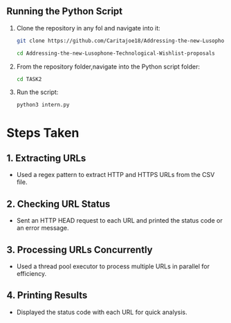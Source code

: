 ## Running the Python Script

1. Clone the repository in any fol and navigate into it:
   ```sh
   git clone https://github.com/Caritajoe18/Addressing-the-new-Lusophone-Technological-Wishlist-proposals.git
   ```
   ```sh
   cd Addressing-the-new-Lusophone-Technological-Wishlist-proposals
   ```
2. From the repository folder,navigate into the Python script folder:
   ```sh
   cd TASK2
   ```
3. Run the script:
   ```sh
   python3 intern.py
   ```

# Steps Taken

## 1. Extracting URLs

- Used a regex pattern to extract HTTP and HTTPS URLs from the CSV file.

## 2. Checking URL Status

- Sent an HTTP HEAD request to each URL and printed the status code or an error message.

## 3. Processing URLs Concurrently

- Used a thread pool executor to process multiple URLs in parallel for efficiency.

## 4. Printing Results

- Displayed the status code with each URL for quick analysis.
